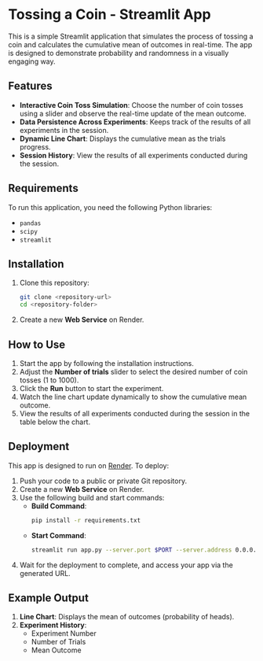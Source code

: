 # Tossing a Coin - Streamlit App

This is a simple Streamlit application that simulates the process of tossing a coin and calculates the cumulative mean of outcomes in real-time. The app is designed to demonstrate probability and randomness in a visually engaging way.

## Features

- **Interactive Coin Toss Simulation**: Choose the number of coin tosses using a slider and observe the real-time update of the mean outcome.
- **Data Persistence Across Experiments**: Keeps track of the results of all experiments in the session.
- **Dynamic Line Chart**: Displays the cumulative mean as the trials progress.
- **Session History**: View the results of all experiments conducted during the session.

## Requirements

To run this application, you need the following Python libraries:
- `pandas`
- `scipy`
- `streamlit`

## Installation

1. Clone this repository:
   ```bash
   git clone <repository-url>
   cd <repository-folder>
2. Create a new **Web Service** on Render.

## How to Use

1. Start the app by following the installation instructions.
2. Adjust the **Number of trials** slider to select the desired number of coin tosses (1 to 1000).
3. Click the **Run** button to start the experiment.
4. Watch the line chart update dynamically to show the cumulative mean outcome.
5. View the results of all experiments conducted during the session in the table below the chart.

## Deployment

This app is designed to run on [Render](https://render.com/). To deploy:
1. Push your code to a public or private Git repository.
2. Create a new **Web Service** on Render.
3. Use the following build and start commands:
   - **Build Command**: 
     ```bash
     pip install -r requirements.txt
     ```
   - **Start Command**: 
     ```bash
     streamlit run app.py --server.port $PORT --server.address 0.0.0.0
     ```
4. Wait for the deployment to complete, and access your app via the generated URL.

## Example Output

1. **Line Chart**: Displays the mean of outcomes (probability of heads).
2. **Experiment History**: 
   - Experiment Number
   - Number of Trials
   - Mean Outcome


